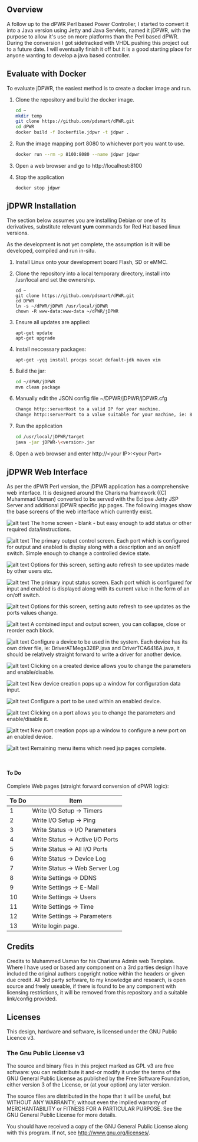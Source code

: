 ## Overview

A follow up to the dPWR Perl based Power Controller, I started to convert it into a Java version using Jetty and Java Servlets, named it jDPWR, with the purpose to allow it's use on more platforms than the Perl based dPWR. During the conversion I got sidetracked with VHDL pushing this project out to a future date. I will eventually finish it off but it is a good starting place for anyone wanting to develop a java based controller.

## Evaluate with Docker 

To evaluate jDPWR, the easiest method is to create a docker image and run.

1. Clone the repository and build the docker image.

    ````bash
    cd ~
    mkdir temp
    git clone https://github.com/pdsmart/dPWR.git
    cd dPWR
    docker build -f Dockerfile.jdpwr -t jdpwr .
    ````

2. Run the image mapping port 8080 to whichever port you want to use.

    ````bash
    docker run --rm -p 8100:8080 --name jdpwr jdpwr
    ````
3. Open a web browser and go to http://localhost:8100

4. Stop the application

    ````
    docker stop jdpwr
    ````


## jDPWR Installation

The section below assumes you are installing Debian or one of its derivatives, substitute relevant **yum** commands for Red Hat based linux versions.

As the development is not yet complete, the assumption is it will be developed, compiled and run in-situ.

1. Install Linux onto your development board Flash, SD or eMMC. 
2. Clone the repository into a local temporary directory, install into /usr/local and set the ownership.

    ```
    cd ~
    git clone https://github.com/pdsmart/dPWR.git
    cd DPWR
    ln -s ~/dPWR/jDPWR /usr/local/jDPWR
    chown -R www-data:www-data ~/dPWR/jDPWR
    ```

3. Ensure all updates are applied:

    ```
    apt-get update
    apt-get upgrade
    ```

4. Install neccessary packages:

    ```
    apt-get -yqq install procps socat default-jdk maven vim
    ```

5. Build the jar:

    ````bash
    cd ~/dPWR/jDPWR
    mvn clean package
    ````
6. Manually edit the JSON config file ~/DPWR/jDPWR/jDPWR.cfg

    ````bash
    Change http::serverHost to a valid IP for your machine.
    Change http::serverPort to a value suitable for your machine, ie: 8080
    ````
7. Run the application

    ````bash
    cd /usr/local/jDPWR/target
    java -jar jDPWR-\<version>.jar
    ````
8. Open a web browser and enter http://\<your IP>:\<your Port>




## jDPWR Web Interface

As per the dPWR Perl version, the jDPWR application has a comprehensive web interface. It is designed around the Charisma framework ((C) Muhammad Usman) converted to be served with the Eclipse Jetty JSP Server and additional jDPWR specific jsp pages. The following images show the base screens of the web interface which currently exist.

![alt text](https://github.com/pdsmart/DPWR/blob/master/docs/ScreenJ1.png)
The home screen - blank - but easy enough to add status or other required data/instructions.

![alt text](https://github.com/pdsmart/DPWR/blob/master/docs/ScreenJ2.png)
The primary output control screen. Each port which is configured for output and enabled is display along with a description and an on/off switch. Simple enough to change a controlled device state.

![alt text](https://github.com/pdsmart/DPWR/blob/master/docs/ScreenJ3.png)
Options for this screen, setting auto refresh to see updates made by other users etc.

![alt text](https://github.com/pdsmart/DPWR/blob/master/docs/ScreenJ4.png)
The primary input status screen. Each port which is configured for input and enabled is displayed along with its current value in the form of an on/off switch.

![alt text](https://github.com/pdsmart/DPWR/blob/master/docs/ScreenJ5.png)
Options for this screen, setting auto refresh to see updates as the ports values change.

![alt text](https://github.com/pdsmart/DPWR/blob/master/docs/ScreenJ6.png)
A combined input and output screen, you can collapse, close or reorder each block.

![alt text](https://github.com/pdsmart/DPWR/blob/master/docs/ScreenJ7.png)
Configure a device to be used in the system. Each device has its own driver file, ie: DriverATMega328P.java and DriverTCA6416A.java, it should be relatively straight forward to write a driver for another device.

![alt text](https://github.com/pdsmart/DPWR/blob/master/docs/ScreenJ7a.png)
Clicking on a created device allows you to change the parameters and enable/disable.

![alt text](https://github.com/pdsmart/DPWR/blob/master/docs/ScreenJ8.png)
New device creation pops up a window for configuration data input.

![alt text](https://github.com/pdsmart/DPWR/blob/master/docs/ScreenJ9.png)
Configure a port to be used within an enabled device. 

![alt text](https://github.com/pdsmart/DPWR/blob/master/docs/ScreenJ9a.png)
Clicking on a port allows you to change the parameters and enable/disable it.

![alt text](https://github.com/pdsmart/DPWR/blob/master/docs/ScreenJ10.png)
New port creation pops up a window to configure a new port on an enabled device.

![alt text](https://github.com/pdsmart/DPWR/blob/master/docs/ScreenJ11.png)
Remaining menu items which need jsp pages complete.

<br>


#### To Do

Complete Web pages (straight forward conversion of dPWR logic):

| To Do | Item                                       |
| ----- | ------------------------------------------ |
| 1     | Write I/O Setup -> Timers                  |
| 2     | Write I/O Setup -> Ping                    |
| 3     | Write Status -> I/O Parameters             |
| 4     | Write Status -> Active I/O Ports           |
| 5     | Write Status -> All I/O Ports              |
| 6     | Write Status -> Device Log                 |
| 7     | Write Status -> Web Server Log             |
| 8     | Write Settings -> DDNS                     |
| 9     | Write Settings -> E-Mail                   |
| 10    | Write Settings -> Users                    |
| 11    | Write Settings -> Time                     |
| 12    | Write Settings -> Parameters               |
| 13    | Write login page.                          |

## Credits

Credits to Muhammed Usman for his Charisma Admin web Template.<br>
Where I have used or based any component on a 3rd parties design I have included the original authors copyright notice within the headers or given due credit. All 3rd party software, to my knowledge and research, is open source and freely useable, if there is found to be any component with licensing restrictions, it will be removed from this repository and a suitable link/config provided.


## Licenses

This design, hardware and software, is licensed under the GNU Public Licence v3.

### The Gnu Public License v3
 The source and binary files in this project marked as GPL v3 are free software: you can redistribute it and-or modify it under the terms of the GNU General Public License as published by the Free Software Foundation, either version 3 of the License, or (at your option) any later version.

 The source files are distributed in the hope that it will be useful, but WITHOUT ANY WARRANTY; without even the implied warranty of MERCHANTABILITY or FITNESS FOR A PARTICULAR PURPOSE.  See the GNU General Public License for more details.

 You should have received a copy of the GNU General Public License along with this program.  If not, see http://www.gnu.org/licenses/.


